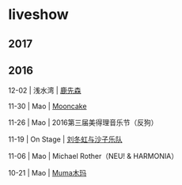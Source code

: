 # liveshow

## 2017

## 2016

12-02 | 浅水湾 | [鹿先森](http://mp.weixin.qq.com/s/EN399mlYsDiApqrjxdEfPw)

11-30 | Mao | [Mooncake](http://mp.weixin.qq.com/s/_w3732saQQ5ENZvTk7fJaQ)

11-26 | Mao | 2016第三届美得理音乐节（反狗）

11-19 | On Stage | [刘冬虹与沙子乐队](http://mp.weixin.qq.com/s/K5KPZXh1njDhin6UvASAeQ)

11-06 | Mao | Michael Rother（NEU! & HARMONIA）

10-21 | Mao | [Muma木玛](http://mp.weixin.qq.com/s/2EtRpBFLTtowUiPC1Q89wQ)


